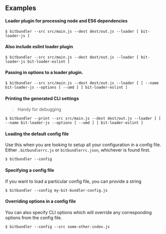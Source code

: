 ## Examples

#### Loader plugin for processing node and ES6 dependencies

```
$ bitbundler --src src/main.js --dest dest/out.js --loader [ bit-loader-js ]
```

#### Also include eslint loader plugin

```
$ bitbundler --src src/main.js --dest dest/out.js --loader [ bit-loader-js bit-loader-eslint ]
```

#### Passing in options to a loader plugin.

```
$ bitbundler --src src/main.js --dest dest/out.js --loader [ [ --name bit-loader-js --options [ --umd ] ] bit-loader-eslint ]
```

#### Printing the generated CLI settings

> Handy for debugging

```
$ bitbundler --print --src src/main.js --dest dest/out.js --loader [ [ --name bit-loader-js --options [ --umd ] ] bit-loader-eslint ]
```

#### Loading the default config file

Use this when you are looking to setup all your configuration in a config file. Either `.bitbundlerrc.js` or `bitbundlerrc.json`, whichever is found first.

```
$ bitbundler --config
```

#### Specifying a config file

If you want to load a particular config file, you can provide a string

```
$ bitbundler --config my-bit-bundler-config.js
```

#### Overriding options in a config file

You can also specify CLI options which will override any corresponding options from the config file.

```
$ bitbundler --config --src some-other-index.js
```
